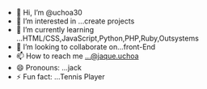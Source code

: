 - 👋 Hi, I’m @uchoa30
- 👀 I’m interested in ...create projects
- 🌱 I’m currently learning ...HTML/CSS,JavaScript,Python,PHP,Ruby,Outsystems
- 💞️ I’m looking to collaborate on...front-End
- 📫 How to reach me ...@jaque.uchoa
- 😄 Pronouns: ...jack
- ⚡ Fun fact: ...Tennis Player

<!---
j2930/j2930 is a ✨ special ✨ repository because its `README.md` (this file) appears on your GitHub profile.
You can click the Preview link to take a look at your changes.
--->

